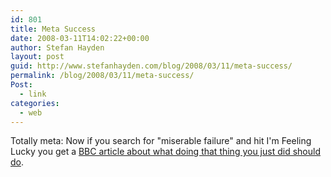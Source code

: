 ```yaml
---
id: 801
title: Meta Success
date: 2008-03-11T14:02:22+00:00
author: Stefan Hayden
layout: post
guid: http://www.stefanhayden.com/blog/2008/03/11/meta-success/
permalink: /blog/2008/03/11/meta-success/
Post:
  - link
categories:
  - web
---
```

Totally meta: Now if you search for "miserable failure" and hit I'm Feeling Lucky you get a <a href="http://news.bbc.co.uk/2/hi/americas/3298443.stm">BBC article about what doing that thing you just did should do</a>.